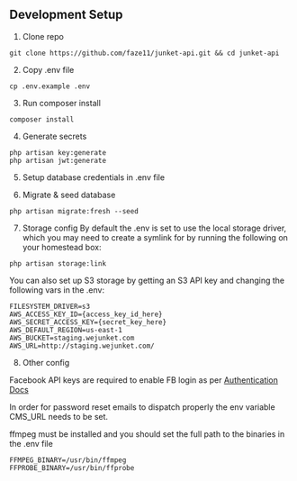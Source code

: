 ## Development Setup

1. Clone repo
```
git clone https://github.com/faze11/junket-api.git && cd junket-api
```

2. Copy .env file
```
cp .env.example .env
```

3. Run composer install
```
composer install
```

4. Generate secrets
```
php artisan key:generate
php artisan jwt:generate
```

5. Setup database credentials in .env file

6. Migrate & seed database
```
php artisan migrate:fresh --seed
```

7. Storage config
By default the .env is set to use the local storage driver, which you may need to create a symlink for by running the following on your homestead box:
```
php artisan storage:link
```

You can also set up S3 storage by getting an S3 API key and changing the following vars in the .env:
```
FILESYSTEM_DRIVER=s3
AWS_ACCESS_KEY_ID={access_key_id_here}
AWS_SECRET_ACCESS_KEY={secret_key_here}
AWS_DEFAULT_REGION=us-east-1
AWS_BUCKET=staging.wejunket.com
AWS_URL=http://staging.wejunket.com/
```

8. Other config

Facebook API keys are required to enable FB login as per [Authentication Docs](docs/Authentication.md)

In order for password reset emails to dispatch properly the env variable CMS_URL needs to be set.

ffmpeg must be installed and you should set the full path to the binaries in the .env file
```
FFMPEG_BINARY=/usr/bin/ffmpeg
FFPROBE_BINARY=/usr/bin/ffprobe
```